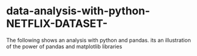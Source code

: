 # data-analysis-with-python-NETFLIX-DATASET-
The following shows an analysis with python and pandas. its an illustration of the power of pandas and matplotlib libraries
